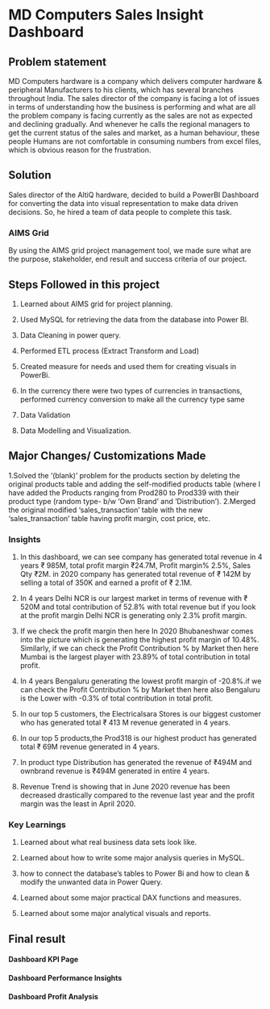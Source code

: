 MD Computers Sales Insight Dashboard
=====================================





Problem statement
-----------------

MD Computers hardware is a company which delivers computer hardware & peripheral Manufacturers to his clients, which has several branches throughout India. The sales director of the company is facing a lot of issues in terms of understanding how the business is performing and what are all the problem company is facing currently as the sales are not as expected and declining gradually. And whenever he calls the regional managers to get the current status of the sales and market, as a human behaviour, these people Humans are not comfortable in consuming numbers from excel files, which is obvious reason for the frustration.

Solution
--------

Sales director of the AltiQ hardware, decided to build a PowerBI Dashboard for converting the data into visual representation to make data driven decisions. So, he hired a team of data people to complete this task.

### AIMS Grid

By using the AIMS grid project management tool, we made sure what are the purpose, stakeholder, end result and success criteria of our project.

Steps Followed in this project
------------------------------

1.  Learned about AIMS grid for project planning.
    
2.  Used MySQL for retrieving the data from the database into Power BI.
    
3.  Data Cleaning in power query.
    
4.  Performed ETL process (Extract Transform and Load)
    
5.  Created measure for needs and used them for creating visuals in PowerBi.
    
6.  In the currency there were two types of currencies in transactions, performed currency conversion to make all the currency type same
    
7.  Data Validation
    
8.  Data Modelling and Visualization.
    

Major Changes/ Customizations Made
----------------------------------

1.Solved the ‘(blank)’ problem for the products section by deleting the original products table and adding the self-modified products table (where I have added the Products ranging from Prod280 to Prod339 with their product type (random type- b/w ‘Own Brand’ and ‘Distribution’). 2.Merged the original modified ‘sales\_transaction’ table with the new ‘sales\_transaction’ table having profit margin, cost price, etc.

### Insights

1.  In this dashboard, we can see company has generated total revenue in 4 years ₹ 985M, total profit margin ₹24.7M, Profit margin% 2.5%, Sales Qty ₹2M. in 2020 company has generated total revenue of ₹ 142M by selling a total of 350K and earned a profit of ₹ 2.1M.
    
2.  In 4 years Delhi NCR is our largest market in terms of revenue with ₹ 520M and total contribution of 52.8% with total revenue but if you look at the profit margin Delhi NCR is generating only 2.3% profit margin.
    
3.  If we check the profit margin then here In 2020 Bhubaneshwar comes into the picture which is generating the highest profit margin of 10.48%. Similarly, if we can check the Profit Contribution % by Market then here Mumbai is the largest player with 23.89% of total contribution in total profit.
    
4.  In 4 years Bengaluru generating the lowest profit margin of -20.8%.if we can check the Profit Contribution % by Market then here also Bengaluru is the Lower with -0.3% of total contribution in total profit.
    
5.  In our top 5 customers, the Electricalsara Stores is our biggest customer who has generated total ₹ 413 M revenue generated in 4 years.
    
6.  In our top 5 products,the Prod318 is our highest product has generated total ₹ 69M revenue generated in 4 years.
    
7.  In product type Distribution has generated the revenue of ₹494M and ownbrand revenue is ₹494M generated in entire 4 years.
    
8.  Revenue Trend is showing that in June 2020 revenue has been decreased drastically compared to the revenue last year and the profit margin was the least in April 2020.
    

### Key Learnings

1.  Learned about what real business data sets look like.
    
2.  Learned about how to write some major analysis queries in MySQL.
    
3.  how to connect the database’s tables to Power Bi and how to clean & modify the unwanted data in Power Query.
    
4.  Learned about some major practical DAX functions and measures.
    
5.  Learned about some major analytical visuals and reports.
    

Final result
------------

#### Dashboard KPI Page

#### Dashboard Performance Insights

#### Dashboard Profit Analysis
